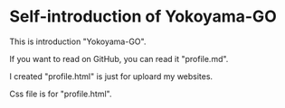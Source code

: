# Self-introduction of Yokoyama-GO


This is introduction "Yokoyama-GO".

If you want to read on GitHub, you can read it "profile.md".


I created "profile.html" is just for uploard my websites.

Css file is for "profile.html".
